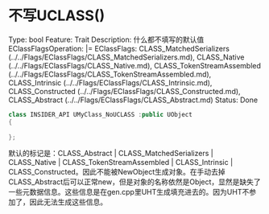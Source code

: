 # 不写UCLASS()

Type: bool
Feature: Trait
Description: 什么都不填写的默认值
EClassFlagsOperation: |=
EClassFlags: CLASS_MatchedSerializers (../../Flags/EClassFlags/CLASS_MatchedSerializers.md), CLASS_Native (../../Flags/EClassFlags/CLASS_Native.md), CLASS_TokenStreamAssembled (../../Flags/EClassFlags/CLASS_TokenStreamAssembled.md), CLASS_Intrinsic (../../Flags/EClassFlags/CLASS_Intrinsic.md), CLASS_Constructed (../../Flags/EClassFlags/CLASS_Constructed.md), CLASS_Abstract (../../Flags/EClassFlags/CLASS_Abstract.md)
Status: Done

```cpp
class INSIDER_API UMyClass_NoUCLASS :public UObject
{
	
};
```

默认的标记是：CLASS_Abstract | CLASS_MatchedSerializers | CLASS_Native | CLASS_TokenStreamAssembled | CLASS_Intrinsic | CLASS_Constructed。因此不能被NewObject生成对象。在手动去掉CLASS_Abstract后可以正常new，但是对象的名称依然是Object，显然是缺失了一些元数据信息。这些信息是在gen.cpp里UHT生成填充进去的。因为UHT不参加了，因此无法生成这些信息。